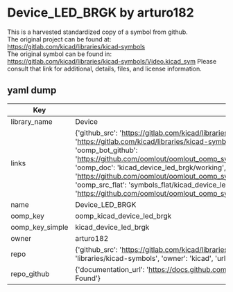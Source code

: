 # Device_LED_BRGK by arturo182  
This is a harvested standardized copy of a symbol from github.  
The original project can be found at:  
https://gitlab.com/kicad/libraries/kicad-symbols  
The original symbol can be found in:
https://gitlab.com/kicad/libraries/kicad-symbols/Video.kicad_sym
Please consult that link for additional, details, files, and license information.  
## yaml dump  
| Key | Value |  
| --- | --- |  
| library_name | Device |  
| links | {'github_src': 'https://gitlab.com/kicad/libraries/kicad-symbols/Video.kicad_sym', 'github_src_repo': 'https://gitlab.com/kicad/libraries/kicad-symbols', 'oomp_bot': 'kicad_device_led_brgk/working', 'oomp_bot_github': 'https://github.com/oomlout/oomlout_oomp_symbol_bot/tree/main/kicad_device_led_brgk/working', 'oomp_doc': 'kicad_device_led_brgk/working', 'oomp_doc_github': 'https://github.com/oomlout/oomlout_oomp_symbol_doc/tree/main/kicad_device_led_brgk/working', 'oomp_src_flat': 'symbols_flat/kicad_device_led_brgk/working', 'oomp_src_flat_github': 'https://github.com/oomlout/oomlout_oomp_symbol_src/tree/main/kicad_device_led_brgk/working'} |  
| name | Device_LED_BRGK |  
| oomp_key | oomp_kicad_device_led_brgk |  
| oomp_key_simple | kicad_device_led_brgk |  
| owner | arturo182 |  
| repo | {'github_src': 'https://gitlab.com/kicad/libraries/kicad-symbols/Video.kicad_sym', 'name': 'libraries/kicad-symbols', 'owner': 'kicad', 'url': 'https://gitlab.com/kicad/libraries/kicad-symbols'} |  
| repo_github | {'documentation_url': 'https://docs.github.com/rest/repos/repos#get-a-repository', 'message': 'Not Found'} |  

